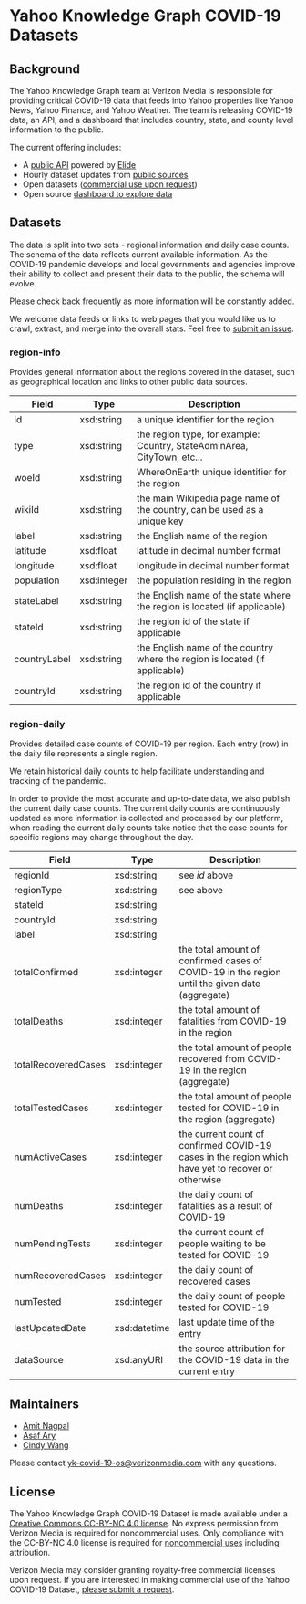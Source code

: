 # Yahoo Knowledge Graph COVID-19 Datasets

## Background

The Yahoo Knowledge Graph team at Verizon Media is responsible for providing critical COVID-19 data that feeds into Yahoo properties like Yahoo News, Yahoo Finance, and Yahoo Weather. The team is releasing COVID-19 data, an API, and a dashboard that includes country, state, and county level information to the public.

The current offering includes:

* A [public API](https://github.com/yahoo/covid-19-api/) powered by [Elide](https://elide.io/)
* Hourly dataset updates from [public sources](https://github.com/yahoo/covid-19-data/blob/master/data-sources.md)
* Open datasets ([commercial use upon request](https://docs.google.com/forms/d/e/1FAIpQLSdINfXR6S0ZmOGSvdvg4WUKzhqvDxltLoa4q4btQ4gkJokTPw/viewform]))
* Open source [dashboard to explore data](https://yahoo.github.io/covid-19-dashboard)

## Datasets

The data is split into two sets - regional information and daily case counts. The schema of the data reflects current available information. As the COVID-19 pandemic develops and local governments and agencies improve their ability to collect and present their data to the public, the schema will evolve. 

Please check back frequently as more information will be constantly added.

We welcome data feeds or links to web pages that you would like us to crawl, extract, and merge into the overall stats. Feel free to [submit an issue](https://github.com/yahoo/covid-19-data/issues/new).

### region-info
Provides general information about the regions covered in the dataset, such as geographical location and links to other public data sources.

| Field               | Type        | Description |
|---------------------|-------------|-------------|
| id                  | xsd:string  | a unique identifier for the region |
| type                | xsd:string  | the region type, for example: Country, StateAdminArea, CityTown, etc... |
| woeId               | xsd:string  | WhereOnEarth unique identifier for the region |
| wikiId              | xsd:string  | the main Wikipedia page name of the country, can be used as a unique key |
| label               | xsd:string  | the English name of the region |
| latitude            | xsd:float   | latitude in decimal number format |
| longitude           | xsd:float   | longitude in decimal number format |
| population          | xsd:integer | the population residing in the region |
| stateLabel          | xsd:string  | the English name of the state where the region is located (if applicable) |
| stateId             | xsd:string  | the region id of the state if applicable |
| countryLabel        | xsd:string  | the English name of the country where the region is located (if applicable) |
| countryId           | xsd:string  | the region id of the country if applicable |

### region-daily

Provides detailed case counts of COVID-19 per region. Each entry (row) in the daily file represents a single region.

We retain historical daily counts to help facilitate understanding and tracking of the pandemic.

In order to provide the most accurate and up-to-date data, we also publish the current daily case counts. The current daily counts are continuously updated as more information is collected and processed by our platform,
when reading the current daily counts take notice that the case counts for specific regions may change throughout the day.

| Field               | Type        | Description |
|---------------------|-------------|-------------|
| regionId            | xsd:string  | see _id_ above |
| regionType          | xsd:string  | see above |
| stateId             | xsd:string  |           |
| countryId           | xsd:string  |           |
| label               | xsd:string  |           |
| totalConfirmed      | xsd:integer | the total amount of confirmed cases of COVID-19 in the region until the given date (aggregate) |
| totalDeaths         | xsd:integer | the total amount of fatalities from COVID-19 in the region |
| totalRecoveredCases | xsd:integer | the total amount of people recovered from COVID-19 in the region (aggregate) |
| totalTestedCases    | xsd:integer | the total amount of people tested for COVID-19 in the region (aggregate) |
| numActiveCases      | xsd:integer | the current count of confirmed COVID-19 cases in the region which have yet to recover or otherwise |
| numDeaths           | xsd:integer | the daily count of fatalities as a result of COVID-19 |
| numPendingTests     | xsd:integer | the current count of people waiting to be tested for COVID-19 |
| numRecoveredCases   | xsd:integer | the daily count of recovered cases |
| numTested           | xsd:integer | the daily count of people tested for COVID-19 |
| lastUpdatedDate     | xsd:datetime| last update time of the entry |
| dataSource          | xsd:anyURI  | the source attribution for the COVID-19 data in the current entry |

## Maintainers

+ [Amit Nagpal](https://www.linkedin.com/in/amitnagpal09/)
+ [Asaf Ary](https://www.linkedin.com/in/asafary/)
+ [Cindy Wang](https://www.linkedin.com/in/cindy-wang-365233/)

Please contact yk-covid-19-os@verizonmedia.com with any questions.

## License

The Yahoo Knowledge Graph COVID-19 Dataset is made available under a [Creative Commons CC-BY-NC 4.0 license](https://creativecommons.org/licenses/by-nc/4.0/legalcode).  No express permission from Verizon Media is required for noncommercial uses.  Only compliance with the CC-BY-NC 4.0 license is required for [noncommercial uses](https://wiki.creativecommons.org/wiki/NonCommercial_interpretation) including attribution.

Verizon Media may consider granting royalty-free commercial licenses upon request.  If you are interested in making commercial use of the Yahoo COVID-19 Dataset, [please submit a request](https://docs.google.com/forms/d/e/1FAIpQLSdINfXR6S0ZmOGSvdvg4WUKzhqvDxltLoa4q4btQ4gkJokTPw/viewform).

